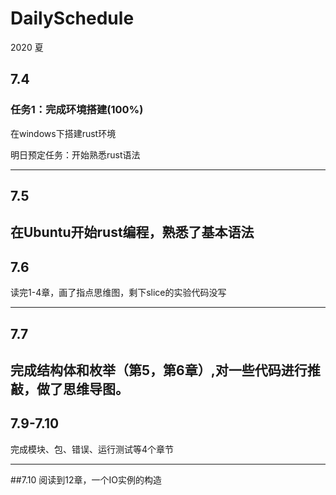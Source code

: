 # DailySchedule
2020 夏

##  7.4

### 任务1：完成环境搭建(100%)

在windows下搭建rust环境

 明日预定任务：开始熟悉rust语法

---
##  7.5

在Ubuntu开始rust编程，熟悉了基本语法
---
##  7.6

读完1-4章，画了指点思维图，剩下slice的实验代码没写

---
##  7.7

完成结构体和枚举（第5，第6章）,对一些代码进行推敲，做了思维导图。
---

##  7.9-7.10
完成模块、包、错误、运行测试等4个章节

---
##7.10
阅读到12章，一个IO实例的构造

